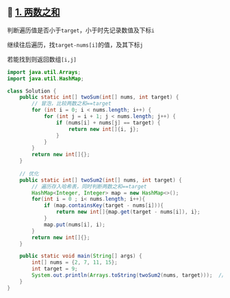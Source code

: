 ## 📌 [1. 两数之和](https://leetcode.cn/problems/two-sum/description/?envType=study-plan-v2&envId=top-100-liked)

判断遍历值是否小于`target`，小于时先记录数值及下标`i`

继续往后遍历，找`target-nums[i]`的值，及其下标`j`

若能找到则返回数组`[i,j]`

```Java
import java.util.Arrays;
import java.util.HashMap;

class Solution {
    public static int[] twoSum(int[] nums, int target) {
        // 冒泡，比较两数之和==target
        for (int i = 0; i < nums.length; i++) {
            for (int j = i + 1; j < nums.length; j++) {
                if (nums[i] + nums[j] == target) {
                    return new int[]{i, j};
                }
            }
        }
        return new int[]{};
    }
    
    // 优化
    public static int[] twoSum2(int[] nums, int target) {
        // 遍历存入哈希表，同时判断两数之和==target
        HashMap<Integer, Integer> map = new HashMap<>();
        for(int i = 0 ; i< nums.length; i++){
            if (map.containsKey(target - nums[i])){
                return new int[]{map.get(target - nums[i]), i};
            }
            map.put(nums[i], i);
        }
        return new int[]{};
    }

    public static void main(String[] args) {
        int[] nums = {2, 7, 11, 15};
        int target = 9;
        System.out.println(Arrays.toString(twoSum2(nums, target)));  // 输出[0, 1]
    }
}
```